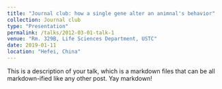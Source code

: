 ```yaml
---
title: "Journal club: how a single gene alter an animnal's behavior"
collection: Journal club
type: "Presentation"
permalink: /talks/2012-03-01-talk-1
venue: "Rm. 329B, Life Sciences Department, USTC"
date: 2019-01-11
location: "Hefei, China"
---
```


This is a description of your talk, which is a markdown files that can be all markdown-ified like any other post. Yay markdown!
